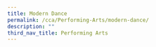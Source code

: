 ```yaml
---
title: Modern Dance
permalink: /cca/Performing-Arts/modern-dance/
description: ""
third_nav_title: Performing Arts
---
```

